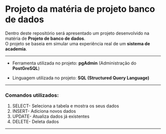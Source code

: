 
<h1>Projeto da matéria de projeto banco de dados</h1>
<p>Dentro deste repositório será apresentado um projeto desenvolvido na matéria de <strong>Projeto de banco de dados</strong>.<br> O projeto se baseia em simular uma experiência real de um <strong>sistema de academia</strong>. </p>
<hr>
<ul>
<li><p>Ferramenta utilizada no projeto: <strong>pgAdmin</strong> (Administração do <strong>PostGreSQL</strong>)</p></li>
<li><p>Linguagem utilizada no projeto: <strong> SQL (Structured Query Language)</strong> </p></li>
</ul>

<hr>
<h3>Comandos utilizados:</h3>
<ol>
<li>SELECT- Seleciona a tabela e mostra os seus dados</li>
<li>INSERT- Adiciona novos dados</li>
<li>UPDATE- Atualiza dados já existentes</li>
<li>DELETE- Deleta dados</li>
</ol> 
<hr>



